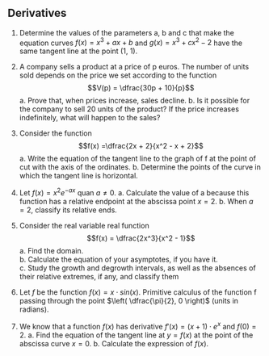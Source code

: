 ## Derivatives

1. Determine the values of the parameters a, b and c that make the equation curves $f(x) = x^3 + ax + b$ and $g(x) = x^3 + cx^2 - 2$
have the same tangent line at the point (1, 1).

2. A company sells a product at a price of p euros. The number of units sold depends on the price we set according to the function
$$V(p) = \dfrac{30p + 10}{p}$$
a. Prove that, when prices increase, sales decline.
b. Is it possible for the company to sell 20 units of the product? If the price increases indefinitely, what will happen to the sales?

3. Consider the function
$$f(x) =\dfrac{2x + 2}{x^2 - x + 2}$$
a. Write the equation of the tangent line to the graph of f at the point of cut with the axis of the ordinates.
b. Determine the points of the curve in which the tangent line is horizontal.

4. Let $f(x) = x^2 e^{-ax}$ quan $a \ne 0$.
a. Calculate the value of a because this function has a relative endpoint at the abscissa point $x = 2$.
b. When $a = 2$, classify its relative ends.

5. Consider the real variable real function
$$f(x) = \dfrac{2x^3}{x^2 - 1}$$
a. Find the domain.  
b. Calculate the equation of your asymptotes, if you have it.  
c. Study the growth and degrowth intervals, as well as the absences of their relative extremes, if any, and classify them

6. Let $f$ be the function $f(x) = x \cdot sin(x)$. Primitive calculus of the function f passing through the point $\left( \dfrac{\pi}{2}, 0 \right)$ (units in radians).

7. We know that a function $f(x)$ has derivative $f'(x) = (x + 1) \cdot e^x$ and $f(0) = 2$.
a. Find the equation of the tangent line at $y = f(x)$ at the point of the abscissa curve $x = 0$.
b. Calculate the expression of $f(x)$.
<!--stackedit_data:
eyJoaXN0b3J5IjpbLTE1MDE2NDMwMjZdfQ==
-->